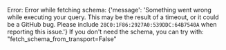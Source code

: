 Error: Error while fetching schema: {'message': 'Something went wrong while executing your query. This may be the result of a timeout, or it could be a GitHub bug. Please include `28C0:1F86:2927A0:539DDC:64B7540A` when reporting this issue.'}
If you don't need the schema, you can try with: "fetch_schema_from_transport=False"
